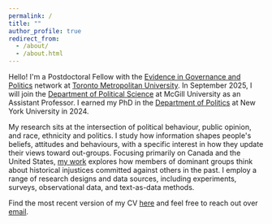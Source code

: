 ```yaml
---
permalink: /
title: ""
author_profile: true
redirect_from: 
  - /about/
  - /about.html
---
```


Hello! I'm a Postdoctoral Fellow with the [Evidence in Governance and Politics](https://egap.org) network at [Toronto Metropolitan University](https://www.torontomu.ca). In September 2025, I will join the [Department of Political Science](https://www.mcgill.ca/politicalscience) at McGill University as an Assistant Professor. I earned my PhD in the [Department of Politics](http://as.nyu.edu/politics.html) at New York University in 2024. 

My research sits at the intersection of political behaviour, public opinion, and race, ethnicity and politics. I study how information shapes people's beliefs, attitudes and behaviours, with a specific interest in how they update their views toward out-groups. Focusing primarily on Canada and the United States, [my work](/research/) explores how members of dominant groups think about historical injustices committed against others in the past. I employ a range of research designs and data sources, including experiments, surveys, observational data, and text-as-data methods.

Find the most recent version of my CV [here](/files/CV.pdf) and feel free to reach out over [email](mailto:mark.williamson@torontomu.ca). 
